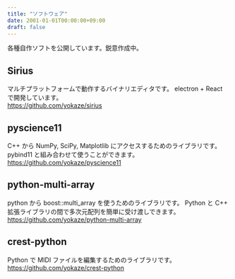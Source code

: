 ```yaml
---
title: "ソフトウェア"
date: 2001-01-01T00:00:00+09:00
draft: false
---
```


各種自作ソフトを公開しています。鋭意作成中。

## Sirius
マルチプラットフォームで動作するバイナリエディタです。
electron + React で開発しています。<br />
https://github.com/yokaze/sirius

## pyscience11
C++ から NumPy, SciPy, Matplotlib にアクセスするためのライブラリです。
pybind11 と組み合わせて使うことができます。<br />
https://github.com/yokaze/pyscience11

## python-multi-array
python から boost::multi_array を使うためのライブラリです。
Python と C++ 拡張ライブラリの間で多次元配列を簡単に受け渡しできます。<br />
https://github.com/yokaze/python-multi-array

## crest-python
Python で MIDI ファイルを編集するためのライブラリです。<br />
https://github.com/yokaze/crest-python
